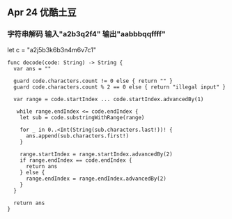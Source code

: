 ## Apr 24 优酷土豆
### 字符串解码 输入"a2b3q2f4" 输出"aabbbqqffff"

let c = "a2j5b3k6b3n4m6v7c1"
    
    func decode(code: String) -> String {
      var ans = ""
      
      guard code.characters.count != 0 else { return "" }
      guard code.characters.count % 2 == 0 else { return "illegal input" }
      
      var range = code.startIndex ... code.startIndex.advancedBy(1)
      
       while range.endIndex <= code.endIndex {
        let sub = code.substringWithRange(range)
        
        for _ in 0..<Int(String(sub.characters.last!))! {
          ans.append(sub.characters.first!)
        }
        
        range.startIndex = range.startIndex.advancedBy(2)
        if range.endIndex == code.endIndex {
          return ans
        } else {
          range.endIndex = range.endIndex.advancedBy(2)
        }
      }
      
      return ans
    }